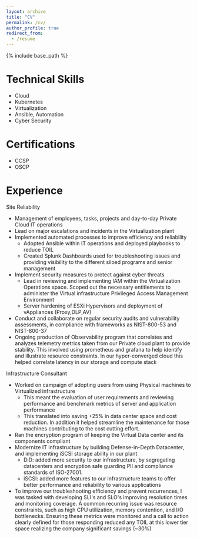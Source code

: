 ```yaml
---
layout: archive
title: "CV"
permalink: /cv/
author_profile: true
redirect_from:
  - /resume
---
```


{% include base_path %}

Technical Skills
======
* Cloud
* Kubernetes
* Virtualization
* Ansible, Automation
* Cyber Security

Certifications
======
* CCSP
* OSCP

Experience
======
Site Reliability
* Management of employees, tasks, projects and day-to-day Private Cloud IT operations
* Lead on major escalations and incidents in the Virtualization plant
* Implemented automated processes to improve efficiency and reliability
  * Adopted Ansible within IT operations and deployed playbooks to reduce TOIL
  * Created Splunk Dashboards used for troubleshooting issues and providing visibility to the different siloed programs and senior management
* Implement security measures to protect against cyber threats
  * Lead in reviewing and implementing IAM within the Virtualization Operations space. Scoped out the necessary entitlements to administer the Virtual infrastructure Privileged Access Management Environment
  * Server hardening of ESXi Hypervisors and deployment of vAppliances (Proxy,DLP,AV)
* Conduct and collaborate on regular security audits and vulnerability assessments, in compliance with frameworks as NIST-800-53 and NIST-800-37
* Ongoing production of Observability program that correlates and analyzes telemetry metrics taken from our Private cloud plant to provide stability. This involved using prometheus and grafana to help identify and illustrate resource constraints. In our hyper-converged cloud this helped correlate latency in our storage and compute stack

Infrastructure Consultant
* Worked on campaign of adopting users from using Physical machines to Virtualized infrastructure
  * This meant the evaluation of user requirements and reviewing performance and benchmark metrics of server and application performance
  * This translated into saving +25% in data center space and cost reduction. In addition it helped streamline the maintenance for those machines contributing to the cost cutting effort.
* Ran the encryption program of keeping the Virtual Data center and its components compliant
* Modernize IT infrastructure by building Defense-in-Depth Datacenter, and implementing iSCSI storage ability in our plant
  * DiD: added more security to our infrastructure, by segregating datacenters and encryption safe guarding PII and compliance standards of ISO-27001.
  * iSCSI: added more features to our infrastructure teams to offer better performance and reliability to various applications
* To improve our troubleshooting efficiency and prevent recurrences, I was tasked with developing SLI's and SLO's improving resolution times and monitoring coverage. A common recurring issue was resource constraints, such as high CPU utilization, memory contention, and I/O bottlenecks. Ensuring these metrics were monitored and a call to action clearly defined for those responding reduced any TOIL at this lower tier space realizing the company significant savings (~30%)

